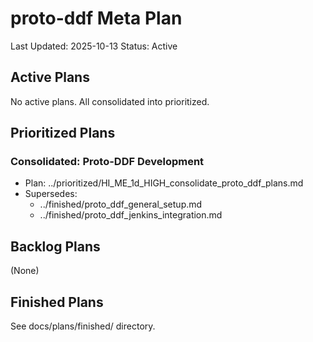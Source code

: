 # proto-ddf Meta Plan

Last Updated: 2025-10-13
Status: Active

## Active Plans
No active plans. All consolidated into prioritized.

## Prioritized Plans

### Consolidated: Proto-DDF Development
- Plan: ../prioritized/HI_ME_1d_HIGH_consolidate_proto_ddf_plans.md
- Supersedes:
  - ../finished/proto_ddf_general_setup.md
  - ../finished/proto_ddf_jenkins_integration.md

## Backlog Plans
(None)

## Finished Plans
See docs/plans/finished/ directory.
